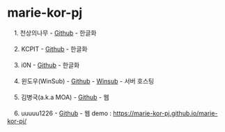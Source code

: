 # marie-kor-pj
&nbsp;&nbsp;&nbsp;&nbsp;<a>1. 천상의나무 - <a href="https://github.com/NewPremium"><i class="fab fa-github fa-lg" style="color:#333"></i>Github</a> - 한글화</a>
			<br><br>
			&nbsp;&nbsp;&nbsp;&nbsp;<a>2. KCPIT - <a href="https://github.com/kgu090716"><i class="fab fa-github fa-lg" style="color:#333"></i>Github</a> - 한글화</a>
			<br><br>
			&nbsp;&nbsp;&nbsp;&nbsp;<a>3. i0N - <a href="https://github.com/i0Ni0N"><i class="fab fa-github fa-lg" style="color:#333"></i>Github</a> - 한글화</a>
			<br><br>
			&nbsp;&nbsp;&nbsp;&nbsp;<a>4. 윈도우(WinSub) - <a href="https://github.com/gkswnsgh00"><i class="fab fa-github fa-lg" style="color:#333"></i>Github</a> - <a href="https://winsub.kr">Winsub</a> - 서버 호스팅</a>
			<br><br>
			&nbsp;&nbsp;&nbsp;&nbsp;<a>5. 김병국(a.k.a MOA) - <a href="https://github.com/kimka2013"><i class="fab fa-github fa-lg" style="color:#333"></i>Github</a> - 웹</a>
			<br><br>
			&nbsp;&nbsp;&nbsp;&nbsp;<a>6. uuuuu1226 - <a href="https://github.com/kimka2013"><i class="fab fa-github fa-lg" style="color:#333"></i>Github</a> - 웹</a>
demo : https://marie-kor-pj.github.io/marie-kor-pj/
